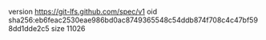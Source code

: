 version https://git-lfs.github.com/spec/v1
oid sha256:eb6feac2530eae986bd0ac8749365548c54ddb874f708c4c47bf598dd1dde2c5
size 11026
